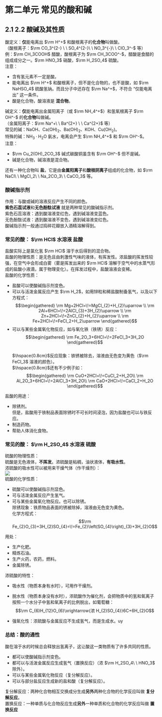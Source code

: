# 第二单元 常见的酸和碱  
## 2.1 2.2 酸碱及其性质  
酸定义：**仅**能电离出 $\rm H^+$ 和酸根离子的**化合物**叫做酸。  
（酸根离子：$\rm CO_3^{2-} \ \ SO_4^{2-}\ \ NO_3^{-}\ \ ClO_3^-$ 等）  
例：$\rm CH_3COOH$ 醋酸，酸根离子为 $\rm CH_3COO^-$，醋酸是食醋的组成成分之一。$\rm HNO_3$ 硝酸，$\rm H_2SO_4$ 硫酸。  
注意：  
-  含有氢元素不一定是酸。  
-  能电离出 $\rm H^+$ 和酸根离子，但不是化合物的，也不是酸，如 $\rm NaHSO_4$ 硫酸氢钠。而且分子中还存在 $\rm Na^+$，不符合 “仅能电离出” 这一条件。  
-  酸是化合物，酸溶液是 **混合物**。  
  

碱定义：**仅**能电离出金属阳离子（或 $\rm NH_4^+$）和氢氧根离子 $\rm OH^-$ 的**化合物**叫做碱。  
（金属阳离子：$\rm Na^+\ \ Ba^{2+} \ \ Ca^{2+}$ 等）    
常见的碱：$\mathrm{NaOH}、\mathrm{Ca}(\mathrm{OH})_{2}、\mathrm{Ba}(\mathrm{OH})_{2}、\mathrm{KOH}、\mathrm{Cu}\left(\mathrm{OH}_{2}\right)$。  
特殊的碱：$\mathrm{NH}_{3} \cdot \mathrm{H}_{2} \mathrm{O}$ 氨水，电离会产生 $\rm NH_4^+$ 和 $\rm OH^-$。  
注意：  
- $\rm Cu_2(OH)_2CO_3$ 碱式碳酸铜虽含有 $\rm OH^-$ 但不是碱。  
- 碱是化合物，碱溶液是混合物。  
  
还有一种化合物叫 **盐**，它是由**金属阳离子**和**酸根阴离子**组成的化合物，如 $\rm NaCl\ \  MgCl_2\ \ Na_2CO_3\ \ CaCO_3$ 等。
### 酸碱指示剂  
作用：与酸或碱的溶液反应产生不同的颜色。  
**紫色石蕊试液**和**无色酚酞试液** 就是两种常见的酸碱指示剂。  
紫色石蕊溶液：遇到酸溶液变红色，遇到碱溶液变蓝色。  
无色酚酞试液：遇到酸溶液不变色，遇到碱溶液变红色。  
酸碱指示剂一般通过捣碎花瓣放入酒精溶解得到。  

### 常见的酸： $\rm HCl$ 水溶液 盐酸  
盐酸实际上是氯化氢 $\rm HCl$ 溶于水后得到的混合物。  
盐酸的物理性质：是无色且由刺激性气味的液体，有挥发性。浓盐酸的挥发性较强，在空气中会形成白雾（雾是挥发出来的 $\rm HCl$ 溶解于空气中的水蒸气形成的盐酸小液滴，属于物理变化）。在挥发过程中，盐酸溶液会变稀。  
盐酸的化学性质：  
- 盐酸可以使酸碱指示剂变色。  
- 可以与活泼金属反应产生 $\rm H_2$，如用锌粒和稀盐酸制备氢气，以及以下方程式：  
$$\begin{gathered}
\rm Mg+2HCl=\!=MgCl_{2}+H_{2}\uparrow \\
\rm 2Al+6HCl=\!=2AlCl_{3}+3H_{2}\uparrow \\
\rm Zn+2HCl=\!=ZnCl_{2}+H_{2}\uparrow \\
\rm Fe+2HCl=\!=FeCl_2+H_2\uparrow 
\end{gathered}$$    
- 可以与某些金属氧化物反应，如与氧化铁（铁锈）反应：  
$$\begin{gathered}
\rm Fe_2O_3+6HCl=\!=2FeCl_3+3H_2O 
\end{gathered}$$  
$\hspace{0.8cm}$反应现象：铁锈被除去，溶液由无色变为黄色（$\rm FeCl_3$ 溶液的颜色）。  
$\hspace{0.8cm}$还有不少例子如：  
$$\begin{gathered}
\rm CuO+2HCl=\!=CuCl_2+H_2O\\
\rm Al_2O_3+6HCl=\!=2AlCl_3+3H_2O\\ 
\rm CaO+2HCl=\!=CaCl_2+H_2O 
\end{gathered}$$  

盐酸的用途：  
- 除锈剂。  
  但是，盐酸用于铁制品表面除锈时不可长时间浸泡，因为盐酸也可以与铁反应。  
- 制造药物。 
- 帮助人体消化食物。  


### 常见的酸： $\rm H_2SO_4$ 水溶液 硫酸  
硫酸的物理性质：  
硫酸是无色液体，**不挥发**。浓硫酸是粘稠，油状液体，**有吸水性**。  
浓硫酸的吸水性可以被用来干燥气体（作干燥剂）：  
![](https://cdn.luogu.com.cn/upload/image_hosting/yt9dbk1e.png)  
硫酸的化学性质：  
-  硫酸可以使酸碱指示剂显色。  
-  可与活泼金属反应产生氢气。 
-  可与某些金属氧化物反应。也可以除锈。  
  除锈现象：铁质物品表面的锈被除掉，溶液由无色变为黄色。  
  化学方程式：  
$$\rm Fe_{2}O_{3}+3H_{2}SO_{4}=\!=Fe_{2}\left(SO_{4}\right)_{3}+3H_{2}O$$  

用处：  
- 生产化肥。  
- 精炼石油。  
- 生产火药，农药，燃料。  
- 金属除锈。 


浓硫酸的特性：  
- 吸水性（物质本身有水时），可用作干燥剂。  
- 脱水性（物质本身没有水时），浓硫酸作为催化剂，会把物质中的氢和氧离子按照一个水分子中氢和氧离子的比例脱出，如葡萄糖：  
$$\rm C_{6}H_{12}O_{6}\xrightarrow{浓   H_{2}SO_{4}}6C+6H_{2}O$$  

- 强氧化性：浓硫酸与金属反应不生成氢气，而是生成水。uy
### 总结：酸的通性  
酸在溶于水的时候总会释放出氢离子，这让酸这一类物质有了许多共同的性质。  
- 都可以使酸碱指示剂变色。  
- 都可以与活泼金属反应生成氢气（置换反应）（浓 $\rm H_2SO_4\ \  HNO_3$ 除外）。  
- 可以与某些金属氧化物反应（复分解反应）。  
- 可以与部分盐反应生成新的盐和酸（复分解反应）。  
  
复分解反应：两种化合物相互交换成分生成**另外**两种化合物的化学反应叫做 **复分解反应**。  
置换反应：一种单质与化合物反应生成**另外**一种单质和化合物的化学反应叫做 **置换反应**   

  
  

